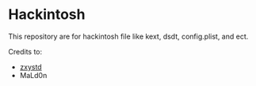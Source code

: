 # Hackintosh

This repository are for hackintosh file like kext, dsdt, config.plist, and ect.

Credits to: 
- <a href='https://github.com/zxystd/'> zxystd </a>
- MaLd0n